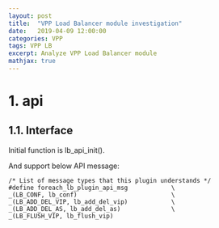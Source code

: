 ```yaml
---
layout: post
title:  "VPP Load Balancer module investigation"
date:   2019-04-09 12:00:00
categories: VPP
tags: VPP LB
excerpt: Analyze VPP Load Balancer module
mathjax: true
---
```


# 1. api

## 1.1. Interface
Initial function is lb_api_init().

And support below API message: 
```
/* List of message types that this plugin understands */
#define foreach_lb_plugin_api_msg            \
_(LB_CONF, lb_conf)                          \
_(LB_ADD_DEL_VIP, lb_add_del_vip)            \
_(LB_ADD_DEL_AS, lb_add_del_as)              \
_(LB_FLUSH_VIP, lb_flush_vip)
```



